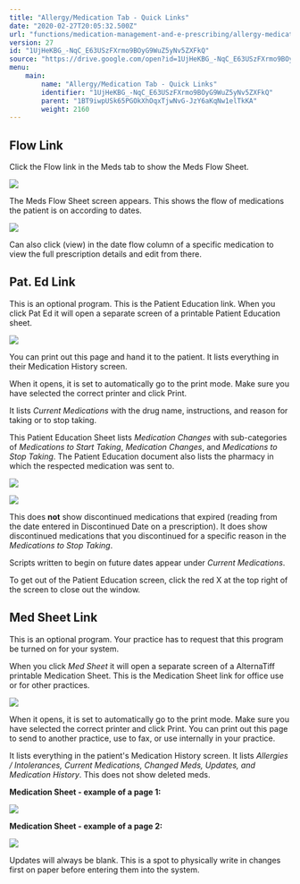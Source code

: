 ```yaml
---
title: "Allergy/Medication Tab - Quick Links"
date: "2020-02-27T20:05:32.500Z"
url: "functions/medication-management-and-e-prescribing/allergy-medication-tab-quick-links.html"
version: 27
id: "1UjHeKBG_-NqC_E63USzFXrmo9BOyG9WuZ5yNv5ZXFkQ"
source: "https://drive.google.com/open?id=1UjHeKBG_-NqC_E63USzFXrmo9BOyG9WuZ5yNv5ZXFkQ"
menu:
    main:
        name: "Allergy/Medication Tab - Quick Links"
        identifier: "1UjHeKBG_-NqC_E63USzFXrmo9BOyG9WuZ5yNv5ZXFkQ"
        parent: "1BT9iwpUSk65PGOkXhOqxTjwNvG-JzY6aKqNw1elTkKA"
        weight: 2160
---
```

## Flow Link

Click the Flow link in the Meds tab to show the Meds Flow Sheet.

![](allergy-medication-tab-quick-links.images/image1.png)

The Meds Flow Sheet screen appears. This shows the flow of medications the patient is on according to dates.

![](allergy-medication-tab-quick-links.images/image2.png)

Can also click (view) in the date flow column of a specific medication to view the full prescription details and edit from there.

## Pat. Ed Link

This is an optional program. This is the Patient Education link. When you click Pat Ed it will open a separate screen of a printable Patient Education sheet.

![](allergy-medication-tab-quick-links.images/image3.png)

You can print out this page and hand it to the patient. It lists everything in their Medication History screen.

When it opens, it is set to automatically go to the print mode. Make sure you have selected the correct printer and click Print.

It lists *Current Medications* with the drug name, instructions, and reason for taking or to stop taking.

This Patient Education Sheet lists *Medication Changes* with sub-categories of *Medications to Start Taking*, *Medication Changes*, and *Medications to Stop Taking*. The Patient Education document also lists the pharmacy in which the respected medication was sent to.

![](allergy-medication-tab-quick-links.images/image4.png)

![](allergy-medication-tab-quick-links.images/image5.png)

This does **not** show discontinued medications that expired (reading from the date entered in Discontinued Date on a prescription). It does show discontinued medications that you discontinued for a specific reason in the *Medications to Stop Taking*.

Scripts written to begin on future dates appear under *Current Medications*.

To get out of the Patient Education screen, click the red X at the top right of the screen to close out the window.

## Med Sheet Link

This is an optional program. Your practice has to request that this program be turned on for your system.

When you click *Med Sheet* it will open a separate screen of a AlternaTiff printable Medication Sheet. This is the Medication Sheet link for office use or for other practices.

![](allergy-medication-tab-quick-links.images/image6.png)

When it opens, it is set to automatically go to the print mode. Make sure you have selected the correct printer and click Print. You can print out this page to send to another practice, use to fax, or use internally in your practice.

It lists everything in the patient's Medication History screen. It lists *Allergies / Intolerances, Current Medications, Changed Meds, Updates, and Medication History*. This does not show deleted meds.

**Medication Sheet - example of a page 1:**

![](allergy-medication-tab-quick-links.images/image7.png)

**Medication Sheet - example of a page 2:**

![](https://lh4.googleusercontent.com/nbVrTZaZipZ5z6_eW6hd86LaXpzB8rMiKA4gZbRYwrYtflKOoGXSRzIkzN7drO7h09h596CBPvod2ARfvYJCzwQs_P-WZAeicDtCRN1aMvUYN8JrsHv5N4gM2z30sNkFCCYYA9YrSRylNfJPbA)

Updates will always be blank. This is a spot to physically write in changes first on paper before entering them into the system.

